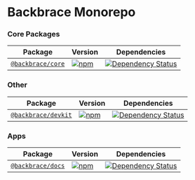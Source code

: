 # Backbrace Monorepo

### Core Packages

| Package | Version | Dependencies |
|--------|-------|------------|
[`@backbrace/core`](/packages/backbrace-core) | [![npm](https://img.shields.io/npm/v/@backbrace/core.svg?maxAge=3600)](https://www.npmjs.com/package/@backbrace/core) | [![Dependency Status](https://david-dm.org/backbrace/backbrace.svg?path=packages/backbrace-core)](https://david-dm.org/backbrace/backbrace?path=packages/backbrace-core) |

### Other

| Package | Version | Dependencies |
|--------|-------|------------|
[`@backbrace/devkit`](/packages/backbrace-devkit) | [![npm](https://img.shields.io/npm/v/@backbrace/devkit.svg?maxAge=3600)](https://www.npmjs.com/package/@backbrace/devkit) | [![Dependency Status](https://david-dm.org/backbrace/backbrace.svg?path=packages/backbrace-devkit)](https://david-dm.org/backbrace/backbrace?path=packages/backbrace-devkit) |

### Apps

| Package | Version | Dependencies |
|--------|-------|------------|
[`@backbrace/docs`](/packages/backbrace-docs) | [![npm](https://img.shields.io/npm/v/@backbrace/docs.svg?maxAge=3600)](https://www.npmjs.com/package/@backbrace/docs) | [![Dependency Status](https://david-dm.org/backbrace/backbrace.svg?path=packages/backbrace-docs)](https://david-dm.org/backbrace/backbrace?path=packages/backbrace-docs) |
